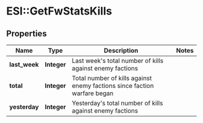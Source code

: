 # ESI::GetFwStatsKills

## Properties
Name | Type | Description | Notes
------------ | ------------- | ------------- | -------------
**last_week** | **Integer** | Last week&#39;s total number of kills against enemy factions | 
**total** | **Integer** | Total number of kills against enemy factions since faction warfare began | 
**yesterday** | **Integer** | Yesterday&#39;s total number of kills against enemy factions | 


